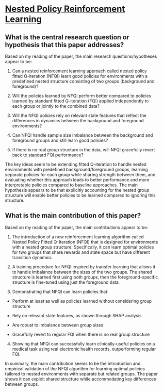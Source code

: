 # [Nested Policy Reinforcement Learning](https://arxiv.org/abs/2110.02879v1)

## What is the central research question or hypothesis that this paper addresses?

 Based on my reading of the paper, the main research questions/hypotheses appear to be:

1) Can a nested reinforcement learning approach called nested policy fitted Q-iteration (NFQI) learn good policies for environments with a predefined nested structure consisting of two groups (background and foreground)?

2) Will the policies learned by NFQI perform better compared to policies learned by standard fitted Q-iteration (FQI) applied independently to each group or jointly to the combined data? 

3) Will the NFQI policies rely on relevant state features that reflect the differences in dynamics between the background and foreground environments?

4) Can NFQI handle sample size imbalance between the background and foreground groups and still learn good policies? 

5) If there is no real group structure in the data, will NFQI gracefully revert back to standard FQI performance?

The key ideas seem to be extending fitted Q-iteration to handle nested environments with predefined background/foreground groups, learning separate policies for each group while sharing strength between them, and evaluating whether this approach leads to better performance and more interpretable policies compared to baseline approaches. The main hypothesis appears to be that explicitly accounting for the nested group structure will enable better policies to be learned compared to ignoring this structure.


## What is the main contribution of this paper?

 Based on my reading of the paper, the main contributions appear to be:

1. The introduction of a new reinforcement learning algorithm called Nested Policy Fitted Q-Iteration (NFQI) that is designed for environments with a nested group structure. Specifically, it can learn optimal policies for two groups that share rewards and state space but have different transition dynamics. 

2. A training procedure for NFQI inspired by transfer learning that allows it to handle imbalance between the sizes of the two groups. The shared structure is learned first using both groups, then the foreground-specific structure is fine-tuned using just the foreground data.

3. Demonstrating that NFQI can learn policies that:

- Perform at least as well as policies learned without considering group structure

- Rely on relevant state features, as shown through SHAP analysis

- Are robust to imbalance between group sizes

- Gracefully revert to regular FQI when there is no real group structure

4. Showing that NFQI can successfully learn clinically-useful policies on a medical task using real electronic health records, outperforming regular FQI.

In summary, the main contribution seems to be the introduction and empirical validation of the NFQI algorithm for learning optimal policies tailored to nested environments with separate but related groups. The paper shows it can exploit shared structure while accommodating key differences between groups.
